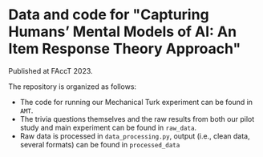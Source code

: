 # Data and code for "Capturing Humans’ Mental Models of AI: An Item Response Theory Approach"
Published at FAccT 2023.

The repository is organized as follows:
- The code for running our Mechanical Turk experiment can be found in `AMT`.
- The trivia questions themselves and the raw results from both our pilot study and main experiment can be found in `raw_data`.
- Raw data is processed in `data_processing.py`, output (i.e., clean data, several formats) can be found in `processed_data`
